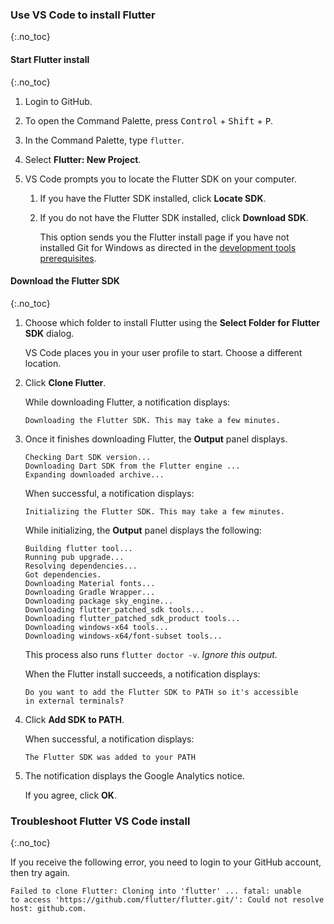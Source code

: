 ### Use VS Code to install Flutter
{:.no_toc}

#### Start Flutter install
{:.no_toc}

1. Login to GitHub.

1. To open the Command Palette,
   press <kbd>Control</kbd> + <kbd>Shift</kbd> + <kbd>P</kbd>.

1. In the Command Palette, type `flutter`.

1. Select **Flutter: New Project**.

1. VS Code prompts you to locate the Flutter SDK on your computer.

   1. If you have the Flutter SDK installed, click **Locate SDK**.

   1. If you do not have the Flutter SDK installed, click **Download SDK**.

      This option sends you the Flutter install page if you have not installed
      Git for Windows as directed in the [development tools prerequisites][].

#### Download the Flutter SDK
{:.no_toc}

1. Choose which folder to install Flutter
   using the **Select Folder for Flutter SDK** dialog.

   VS Code places you in your user profile to start.
   Choose a different location.

1. Click **Clone Flutter**.

   While downloading Flutter, a notification displays:

   ```terminal
   Downloading the Flutter SDK. This may take a few minutes.
   ```

1. Once it finishes downloading Flutter, the **Output** panel displays.

   ```terminal
   Checking Dart SDK version...
   Downloading Dart SDK from the Flutter engine ...
   Expanding downloaded archive...
   ```

   When successful, a notification displays:

   ```terminal
   Initializing the Flutter SDK. This may take a few minutes.
   ```

   While initializing, the **Output** panel displays the following:

   ```terminal
   Building flutter tool...
   Running pub upgrade...
   Resolving dependencies...
   Got dependencies.
   Downloading Material fonts...
   Downloading Gradle Wrapper...
   Downloading package sky_engine...
   Downloading flutter_patched_sdk tools...
   Downloading flutter_patched_sdk_product tools...
   Downloading windows-x64 tools...
   Downloading windows-x64/font-subset tools...
   ```

   This process also runs `flutter doctor -v`. _Ignore this output._

   When the Flutter install succeeds, a notification displays:

   ```terminal
   Do you want to add the Flutter SDK to PATH so it's accessible
   in external terminals?
   ```

1. Click **Add SDK to PATH**.

   When successful, a notification displays:

   ```terminal
   The Flutter SDK was added to your PATH
   ```

1. The notification displays the Google Analytics notice.

   If you agree, click **OK**.

### Troubleshoot Flutter VS Code install
{:.no_toc}

If you receive the following error, you need to login to your GitHub account,
then try again.

```terminal
Failed to clone Flutter: Cloning into 'flutter' ... fatal: unable
to access 'https://github.com/flutter/flutter.git/': Could not resolve
host: github.com.
```

[development tools prerequisites]: #development-tools
